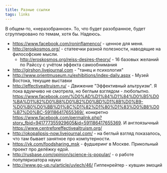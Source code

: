 ```yaml
---
title: Разные ссылки
tags: links
---
```


В общем-то, «неразобранное». То, что будет разобранное, будет сгруппировано по темам, хотя бы. Надеюсь.

- https://www.facebook.com/roninflamenco/ - ценное для меня.
- http://eroskosmos.org/ - статеечки разной полезности, наводящие на философские мысли.
  - http://eroskosmos.org/reiss-desires-theory/ - 16 базовых желаний по Райссу с учётом эффекта самообнимания
- http://girshon.livejournal.com - "танец и психология"
- http://www.orientmuseum.ru/exhibitions/index-daily.aspx - Музей Востока, текущие выставки
- http://effectivealtruism.ru/ - Движение "Эффективный альтруизм". Я пока вдумчиво не смотрела, но беглым взглядом - любопытно. https://www.facebook.com/%D0%AD%D1%84%D1%84%D0%B5%D0%BA%D1%82%D0%B8%D0%B2%D0%BD%D1%8B%D0%B9-%D0%B0%D0%BB%D1%8C%D1%82%D1%80%D1%83%D0%B8%D0%B7%D0%BC-591186417655369/, конкретно https://www.facebook.com/permalink.php?story_fbid=941777355929605&id=591186417655369. И англоязычный https://www.centreforeffectivealtruism.org/
- http://okopalipsis-now.livejournal.com/ - на беглый взгляд показалось, что там бывает занятное про компутерности.
- https://vk.com/foodsharing_msk - фудшеринг в Москве. Прикольный проект про делёжку едой.
- http://rusbase.com/opinion/science-is-popular/ - о работе популяризатора науки
- http://www.go-up.ru/article/uvlech/46/ Гиппенрейтер - кувшин эмоций
